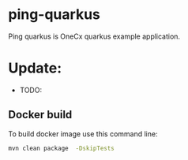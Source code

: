 # ping-quarkus

Ping quarkus is OneCx quarkus example application.

# Update:

* TODO: 

## Docker build

To build docker image use this command line:
```bash
mvn clean package  -DskipTests
```

